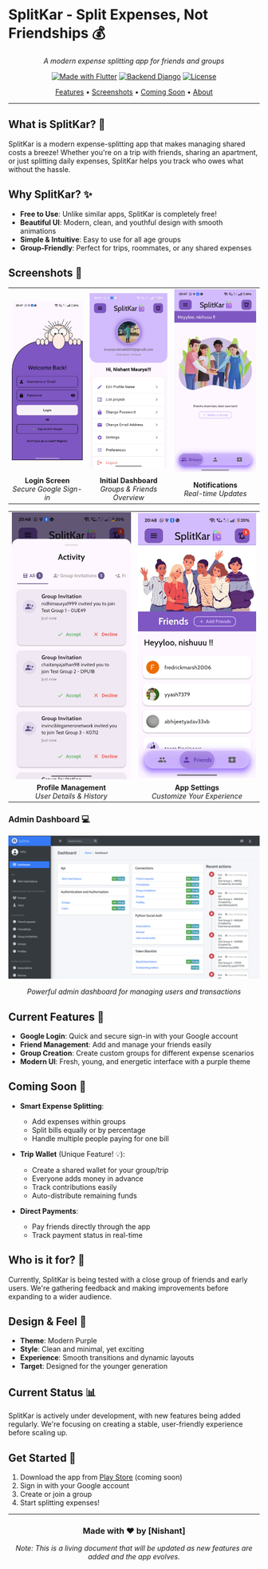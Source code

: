 # SplitKar - Split Expenses, Not Friendships 💰

<div align="center">
  
*A modern expense splitting app for friends and groups*

[![Made with Flutter](https://img.shields.io/badge/Made%20with-Flutter-blue.svg)](https://flutter.dev/)
[![Backend Django](https://img.shields.io/badge/Backend-Django-green.svg)](https://www.djangoproject.com/)
[![License](https://img.shields.io/badge/License-MIT-purple.svg)](LICENSE)

[Features](#features) • [Screenshots](#screenshots) • [Coming Soon](#coming-soon) • [About](#about)

</div>

---

## What is SplitKar? 🤔
SplitKar is a modern expense-splitting app that makes managing shared costs a breeze! Whether you're on a trip with friends, sharing an apartment, or just splitting daily expenses, SplitKar helps you track who owes what without the hassle.

## Why SplitKar? ✨
- **Free to Use**: Unlike similar apps, SplitKar is completely free!
- **Beautiful UI**: Modern, clean, and youthful design with smooth animations
- **Simple & Intuitive**: Easy to use for all age groups
- **Group-Friendly**: Perfect for trips, roommates, or any shared expenses

## Screenshots 📱

<div align="center">
  <table>
    <tr>
      <td><img src="https://github.com/NISHANTTMAURYA/images/blob/main/app1.jpeg" alt="Login Screen" width="250"/></td>
      <td><img src="https://github.com/NISHANTTMAURYA/images/blob/main/app2.jpeg" alt="Initial Groups & Friends" width="250"/></td>
      <td><img src="https://github.com/NISHANTTMAURYA/images/blob/main/app3.jpeg" alt="Notification Panel" width="250"/></td>
    </tr>
    <tr>
      <td align="center"><strong>Login Screen</strong><br/><em>Secure Google Sign-in</em></td>
      <td align="center"><strong>Initial Dashboard</strong><br/><em>Groups & Friends Overview</em></td>
      <td align="center"><strong>Notifications</strong><br/><em>Real-time Updates</em></td>
    </tr>
  </table>

  <table>
    <tr>
      <td><img src="https://github.com/NISHANTTMAURYA/images/blob/main/app4.jpeg" alt="Profile Screen" width="250"/></td>
      <td><img src="https://github.com/NISHANTTMAURYA/images/blob/main/app5.jpeg" alt="Settings Screen" width="250"/></td>
    </tr>
    <tr>
      <td align="center"><strong>Profile Management</strong><br/><em>User Details & History</em></td>
      <td align="center"><strong>App Settings</strong><br/><em>Customize Your Experience</em></td>
    </tr>
  </table>
</div>

### Admin Dashboard 💻

<div align="center">
  <img src="https://github.com/NISHANTTMAURYA/images/blob/main/admin-panel.png" alt="Admin Dashboard" width="800"/>
  <p><em>Powerful admin dashboard for managing users and transactions</em></p>
</div>

## Current Features 🎯
- **Google Login**: Quick and secure sign-in with your Google account
- **Friend Management**: Add and manage your friends easily
- **Group Creation**: Create custom groups for different expense scenarios
- **Modern UI**: Fresh, young, and energetic interface with a purple theme

## Coming Soon 🚀
- **Smart Expense Splitting**: 
  - Add expenses within groups
  - Split bills equally or by percentage
  - Handle multiple people paying for one bill
  
- **Trip Wallet** (Unique Feature! 💡):
  - Create a shared wallet for your group/trip
  - Everyone adds money in advance
  - Track contributions easily
  - Auto-distribute remaining funds
  
- **Direct Payments**:
  - Pay friends directly through the app
  - Track payment status in real-time

## Who is it for? 👥
Currently, SplitKar is being tested with a close group of friends and early users. We're gathering feedback and making improvements before expanding to a wider audience.

## Design & Feel 🎨
- **Theme**: Modern Purple
- **Style**: Clean and minimal, yet exciting
- **Experience**: Smooth transitions and dynamic layouts
- **Target**: Designed for the younger generation

## Current Status 📊
SplitKar is actively under development, with new features being added regularly. We're focusing on creating a stable, user-friendly experience before scaling up.

## Get Started 🚀

1. Download the app from [Play Store](#) (coming soon)
2. Sign in with your Google account
3. Create or join a group
4. Start splitting expenses!

---

<div align="center">

### Made with ❤️ by [Nishant]

*Note: This is a living document that will be updated as new features are added and the app evolves.*

</div> 